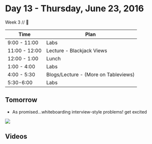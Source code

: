 # Day 13 - Thursday, June 23, 2016 

Week 3 // :blue_heart:

Time       | Plan     |
----------------|-------
9:00 - 11:00  | Labs
11:00 - 12:00 | Lecture - Blackjack Views
12:00 - 1:00   | Lunch
1:00 - 4:00    | Labs
4:00 - 5:30   | Blogs/Lecture - (More on Tableviews)
5:30-6:00     | Labs

## Tomorrow

  * As promised...whiteboarding interview-style problems! get excited

![](https://render.bitstrips.com/v2/cpanel/10117679-119412954_4-s1-v1.png?palette=1)

## Videos

